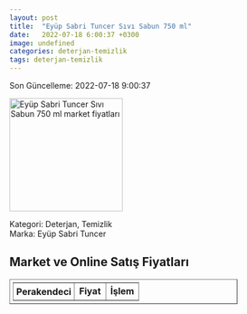 ```yaml
---
layout: post
title:  "Eyüp Sabri Tuncer Sıvı Sabun 750 ml"
date:   2022-07-18 6:00:37 +0300
image: undefined
categories: deterjan-temizlik
tags: deterjan-temizlik
---
```


Son Güncelleme: 2022-07-18 9:00:37

<img src="undefined" width="200" alt="Eyüp Sabri Tuncer Sıvı Sabun 750 ml market fiyatları" />

Kategori: Deterjan, Temizlik
<br />
Marka: Eyüp Sabri Tuncer

<h2>Market ve Online Satış Fiyatları</h2>

<table border="1" style="padding: 5px;width:80%;">
  <tr>
    <td style="padding: 5px;"><strong>Perakendeci</strong></td>
    <td><strong>Fiyat</strong></td>
    <td><strong>İşlem</strong></td>
  </tr>
  
</table>

